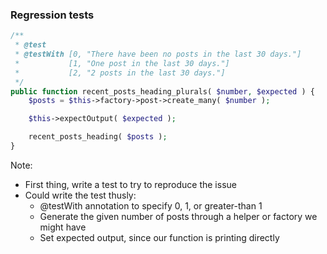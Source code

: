 ### Regression tests

```php
/**
 * @test
 * @testWith [0, "There have been no posts in the last 30 days."]
 *           [1, "One post in the last 30 days."]
 *           [2, "2 posts in the last 30 days."]
 */
public function recent_posts_heading_plurals( $number, $expected ) {
    $posts = $this->factory->post->create_many( $number );

    $this->expectOutput( $expected );

    recent_posts_heading( $posts );
}
```

Note:

* First thing, write a test to try to reproduce the issue
* Could write the test thusly:
    - @testWith annotation to specify 0, 1, or greater-than 1
    - Generate the given number of posts through a helper or factory we might have
    - Set expected output, since our function is printing directly
